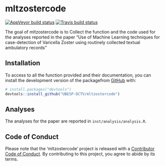 
<!-- README.md is generated from README.Rmd. Please edit that file -->

# mltzostercode

<!-- badges: start -->

[![AppVeyor build
status](https://ci.appveyor.com/api/projects/status/github/UBESP-DCTV/mltzostercode?branch=master&svg=true)](https://ci.appveyor.com/project/UBESP-DCTV/mltzostercode)
[![Travis build
status](https://travis-ci.org/UBESP-DCTV/mltzostercode.svg?branch=master)](https://travis-ci.org/UBESP-DCTV/mltzostercode)
<!-- badges: end -->

The goal of mltzostercode is to Collect the function and the code used
for the analyses reported in the paper “Use of Machine Learning
techniques for case-detection of Varicella Zoster using routinely
collected textual ambulatory records”

## Installation

To access to all the function provided and their documentation, you can
install the development version of the packagefrom
[GitHub](https://github.com/) with:

``` r
# install.packages("devtools")
devtools::install_github("UBESP-DCTV/mltzostercode")
```

## Analyses

The analyses for the paper are reported in `inst/analysis/analysis.R`.

## Code of Conduct

Please note that the ‘mltzostercode’ project is released with a
[Contributor Code of Conduct](.github/CODE_OF_CONDUCT.md). By
contributing to this project, you agree to abide by its terms.
